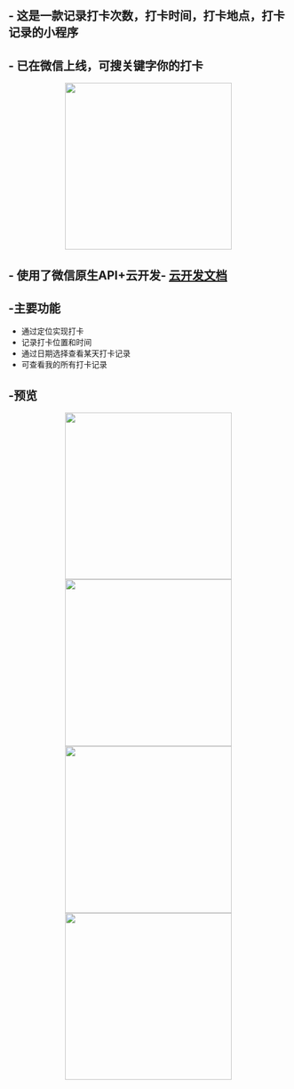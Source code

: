 ## - 这是一款记录打卡次数，打卡时间，打卡地点，打卡记录的小程序
## - 已在微信上线，可搜关键字你的打卡
<center class="half">
    <img src="https://p1-juejin.byteimg.com/tos-cn-i-k3u1fbpfcp/9dc88065049c4364a2d6b211bb9190ff~tplv-k3u1fbpfcp-zoom-1.image" width="300"/>
</center>  

## - 使用了微信原生API+云开发- [云开发文档](https://developers.weixin.qq.com/miniprogram/dev/wxcloud/basis/getting-started.html)

## -主要功能  
- 通过定位实现打卡  
- 记录打卡位置和时间  
- 通过日期选择查看某天打卡记录  
- 可查看我的所有打卡记录  

## -预览  
<center class="half">
    <img src="https://p3-juejin.byteimg.com/tos-cn-i-k3u1fbpfcp/f11a4d4e29cb4972badbc6df826fad7a~tplv-k3u1fbpfcp-zoom-1.image" width="300"/>
    <img src="https://p9-juejin.byteimg.com/tos-cn-i-k3u1fbpfcp/bd1a2b0cd5c34d71a02ae92675816a18~tplv-k3u1fbpfcp-zoom-1.image" width="300"/>
    <img src="https://p6-juejin.byteimg.com/tos-cn-i-k3u1fbpfcp/89013d94be7b410b8b97cb887cb75f4b~tplv-k3u1fbpfcp-zoom-1.image" width="300"/>
    <img src="https://p3-juejin.byteimg.com/tos-cn-i-k3u1fbpfcp/3e0e3889d1c74c44b29115eaf0086a76~tplv-k3u1fbpfcp-zoom-1.image" width="300"/>
</center>
